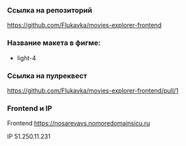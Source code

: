 ### Ссылка на репозиторий

https://github.com/Flukavka/movies-explorer-frontend

### Название макета в фигме:

- light-4

### Ссылка на пулреквест

https://github.com/Flukavka/movies-explorer-frontend/pull/1

### Frontend и IP

Frontend https://nosarevavs.nomoredomainsicu.ru

IP 51.250.11.231
